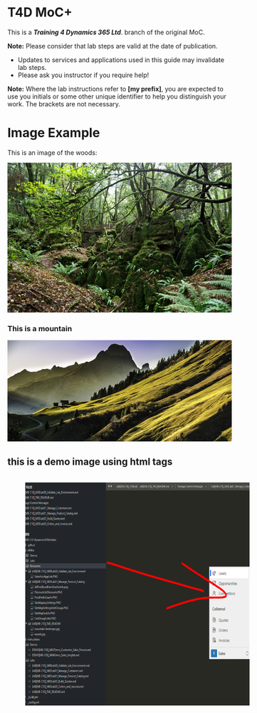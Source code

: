 # T4D MoC+

This is a _**Training 4 Dynamics 365 Ltd**_. branch of the original MoC.

**Note:** Please consider that lab steps are valid at the date of publication. 
* Updates to services and applications used in this guide may invalidate lab steps. 
* Please ask you instructor if you require help!

**Note:** Where the lab instructions refer to **[my prefix]**, you are expected to use you initials or some other unique identifier to help you distinguish your work. The brackets are not necessary. 

# Image Example

This is an image of the woods: 

![Image of the Woods](https://raw.githubusercontent.com/JamieElls/MB-210-Dynamics365forSales/jamie-testing/Allfiles/Resources/LAB%5BMB-210%5D_T4D_README/woods.jpg)

### This is a mountain

![Image of mountains](https://raw.githubusercontent.com/JamieElls/MB-210-Dynamics365forSales/jamie-testing/Allfiles/Resources/LAB%5BMB-210%5D_T4D_README/mountain-landscape.jpg)

## this is a demo image using html tags

<br>
    <img
        alt="Created Unit Group Units" 
        hspace="40px" 
        height="500" 
        src="https://raw.githubusercontent.com/JamieElls/MB-210-Dynamics365forSales/jamie-testing/Allfiles/Resources/LAB%5BMB-210%5D_M03Lab01_Manage_Product_Catalog/DEmo.PNG"
    >